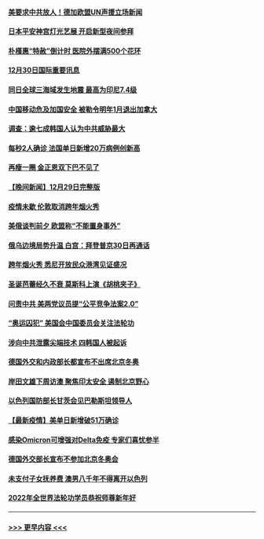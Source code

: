 #### [美要求中共放人！德加欧盟UN声援立场新闻](../pages/prog202/a103306865.md?t=12301950) 
#### [日本平安神宫灯光艺展 开启新型夜间参拜](../pages/prog202/a103306858.md?t=12301950) 
#### [朴槿惠“特赦”倒计时 医院外摆满500个花环](../pages/prog202/a103306880.md?t=12301950) 
#### [12月30日国际重要讯息](../pages/prog202/a103306852.md?t=12301950) 
#### [同日全球三海域发生地震 最高为印尼7.4级](../pages/prog202/a103306790.md?t=12301950) 
#### [中国移动危及加国安全 被勒令明年1月退出加拿大](../pages/prog202/a103306816.md?t=12301950) 
#### [调查：逾七成韩国人认为中共威胁最大](../pages/prog202/a103306785.md?t=12301950) 
#### [每秒2人确诊 法国单日新增20万病例创新高](../pages/prog202/a103306694.md?t=12301950) 
#### [再瘦一圈 金正恩双下巴不见了](../pages/prog202/a103306683.md?t=12301950) 
#### [【晚间新闻】12月29日完整版](../pages/prog202/a103306559.md?t=12301950) 
#### [疫情未歇 伦敦取消跨年烟火秀](../pages/prog202/a103306668.md?t=12301950) 
#### [美俄谈判前夕 欧盟称“不能置身事外”](../pages/prog202/a103306644.md?t=12301950) 
#### [俄乌边境局势升温 白宫：拜登普京30日再通话](../pages/prog202/a103306391.md?t=12301950) 
#### [跨年烟火秀 悉尼开放民众港湾见证盛况](../pages/prog202/a103306534.md?t=12301950) 
#### [圣诞芭蕾经久不衰 莫斯科上演《胡桃夹子》](../pages/prog202/a103306352.md?t=12301950) 
#### [问责中共 美两党议员提“公平竞争法案2.0”](../pages/prog202/a103306376.md?t=12301950) 
#### [“奥运囚犯” 美国会中国委员会关注法轮功](../pages/prog202/a103306335.md?t=12301950) 
#### [涉向中共泄露尖端技术 四韩国人被起诉](../pages/prog202/a103306202.md?t=12301950) 
#### [德国外交和内政部长都宣布不出席北京冬奥](../pages/prog202/a103306250.md?t=12301950) 
#### [岸田文雄下周访澳 聚焦印太安全 遏制北京野心](../pages/prog202/a103306089.md?t=12301950) 
#### [以色列国防部长甘茨会见巴勒斯坦领导人](../pages/prog202/a103306026.md?t=12301950) 
#### [【最新疫情】美单日新增破51万确诊](../pages/prog202/a103306084.md?t=12301950) 
#### [感染Omicron可增强对Delta免疫 专家们喜忧参半](../pages/prog202/a103305991.md?t=12301950) 
#### [德国外交部长宣布不参加北京冬奥会](../pages/prog202/a103305835.md?t=12301950) 
#### [未支付子女抚养费 澳男八千年不得离开以色列](../pages/prog202/a103305842.md?t=12301950) 
#### [2022年全世界法轮功学员恭祝师尊新年好](../pages/prog202/a103305495.md?t=12301950) 

----
#### [ >>> 更早内容 <<< ](../indexes/prog202-earlier.md)
